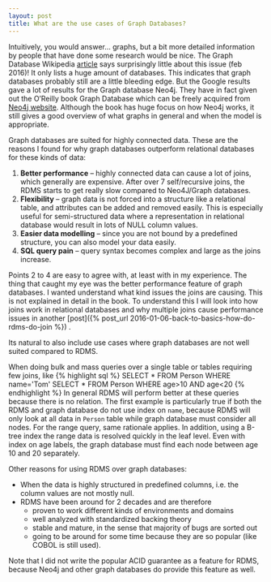 ```yaml
---
layout: post
title: What are the use cases of Graph Databases?
---
```


Intuitively, you would answer... graphs, but a bit more detailed information by people that have done some research would be nice. The Graph Database Wikipedia [article](https://en.wikipedia.org/wiki/Graph_database) says surprisingly little about this issue (feb 2016)! It only lists a huge amount of databases. This indicates that graph databases probably still are a little bleeding edge. But the Google results gave a lot of results for the Graph database Neo4j. They have in fact given out the O’Reilly book Graph Database which can be freely acquired from [Neo4j website](neo4j.com/books/graph-databases/). Although the book has huge focus on how Neo4j works, it still gives a good overview of what graphs in general and when the model is appropriate.

Graph databases are suited for highly connected data. These are the reasons I found for why graph databases outperform relational databases for these kinds of data:

1. **Better performance** – highly connected data can cause a lot of joins, which generally are expensive. After over 7 self/recursive joins, the RDMS starts to get really slow compared to Neo4J/Graph databases.
2. **Flexibility** – graph data is not forced into a structure like a relational table, and attributes can be added and removed easily. This is especially useful for semi-structured data where a representation in relational database would result in lots of NULL column values.
3. **Easier data modelling** – since you are not bound by a predefined structure, you can also model your data easily.
4. **SQL query pain** – query syntax becomes complex and large as the joins increase.

Points 2 to 4 are easy to agree with, at least with in my experience. The thing that caught my eye was the better performance feature of graph databases. I wanted understand what kind issues the joins are causing. This is not explained in detail in the book. To understand this I will look into how joins work in relational databases and why multiple joins cause performance issues in another [post]({% post_url 2016-01-06-back-to-basics-how-do-rdms-do-join %}) .


Its natural to also include use cases where graph databases are not well suited compared to RDMS.

When doing bulk and mass queries over a single table or tables requiring few joins, like
{% highlight sql %}
SELECT * FROM Person WHERE name='Tom'
SELECT * FROM Person WHERE age>10 AND age<20
{% endhighlight %}
In general RDMS will perform better at these queries because there is no relation. The first example is particularly true if both the RDMS and graph database do not use index on `name`, because RDMS will only look at all data in `Person` table while graph database must consider all nodes. For the range query, same rationale applies. In addition, using a B-tree index the range data is resolved quickly in the leaf level. Even with index on age labels, the graph database must find each node between age 10 and 20 separately.

Other reasons for using RDMS over graph databases:

* When the data is highly structured in predefined columns, i.e. the column values are not mostly null.
* RDMS have been around for 2 decades and are therefore
  * proven to work different kinds of environments and domains
  * well analyzed with standardized backing theory
  * stable and mature, in the sense that majority of bugs are sorted out
  * going to be around for some time because they are so popular (like COBOL is still used).

Note that I did not write the popular ACID guarantee as a feature for RDMS, because Neo4j and other graph databases do provide this feature as well.



